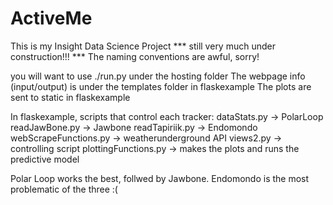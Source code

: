 # ActiveMe
This is my Insight Data Science Project 
*** still very much under construction!!! ***
The naming conventions are awful, sorry!

you will want to use ./run.py under the hosting folder
The webpage info (input/output) is under the templates folder in flaskexample
The plots are sent to static in flaskexample

In flaskexample, scripts that control each tracker:
dataStats.py -> PolarLoop
readJawBone.py -> Jawbone
readTapiriik.py -> Endomondo
webScrapeFunctions.py -> weatherunderground API
views2.py -> controlling script 
plottingFunctions.py -> makes the plots and runs the predictive model

Polar Loop works the best, follwed by Jawbone. Endomondo is the most problematic of the three :( 
